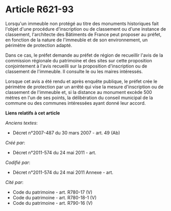 # Article R621-93

Lorsqu'un immeuble non protégé au titre des monuments historiques fait l'objet d'une procédure d'inscription ou de classement
ou d'une instance de classement, l'architecte des Bâtiments de France peut proposer au préfet, en fonction de la nature de
l'immeuble et de son environnement, un périmètre de protection adapté.

Dans ce cas, le préfet demande au préfet de région de recueillir l'avis de la commission régionale du patrimoine et des sites
sur cette proposition conjointement à l'avis recueilli sur la proposition d'inscription ou de classement de l'immeuble. Il
consulte le ou les maires intéressés.

Lorsque cet avis a été rendu et après enquête publique, le préfet crée le périmètre de protection par un arrêté qui vise la
mesure d'inscription ou de classement de l'immeuble et, si la distance au monument excède 500 mètres en l'un de ses points,
la délibération du conseil municipal de la commune ou des communes intéressées ayant donné leur accord.

**Liens relatifs à cet article**

_Anciens textes_:

  - Décret n°2007-487 du 30 mars 2007 - art. 49 (Ab)

_Créé par_:

  - Décret n°2011-574 du 24 mai 2011  - art.

_Codifié par_:

  - Décret n°2011-574 du 24 mai 2011 Annexe - art.

_Cité par_:

  - Code du patrimoine - art. R780-17 (V)
  - Code du patrimoine - art. R780-18-1 (V)
  - Code du patrimoine - art. R790-16 (V)
